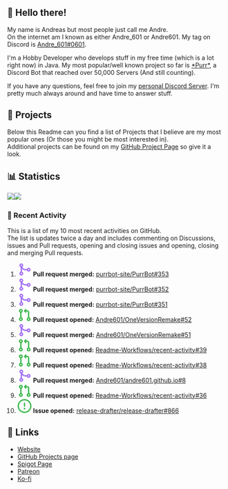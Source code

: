 <!-- Links -->
[andre]: https://discord.bio/p/andre601
[purr]: https://purrbot.site
[discord]: https://discord.gg/6dazXp6
[website]: https://andre601.ch
[github]: https://andre601.ch/projects
[spigot]: https://www.spigotmc.org/resources/authors/56829/
[patreon]: https://patreon.com/andre_601
[ko-fi]: https://ko-fi.com/andre_601

## 👋 Hello there!
My name is Andreas but most people just call me Andre.  
On the internet am I known as either Andre_601 or Andre601. My tag on Discord is [Andre_601#0601][andre].

I'm a Hobby Developer who develops stuff in my free time (which is a lot right now) in Java. My most popular/well known project so far is [\*Purr\*][purr], a Discord Bot that reached over 50,000 Servers (And still counting).

If you have any questions, feel free to join my [personal Discord Server][discord]. I'm pretty much always around and have time to answer stuff.

## 📁 Projects
Below this Readme can you find a list of Projects that I believe are my most popular ones (Or those you might be most interested in).  
Additional projects can be found on my [GitHub Project Page][github] so give it a look.

## 📊 Statistics
<img height="195px" src="https://github-readme-stats.vercel.app/api?username=Andre601&show_icons=true&hide_rank=true&title_color=3498db&bg_color=ffffff00&text_color=718096&disable_animations=true"><img height="195px" src="https://github-readme-stats.vercel.app/api/top-langs?username=Andre601&layout=compact&title_color=3498db&bg_color=ffffff00&text_color=718096">

### 📜 Recent Activity
This is a list of my 10 most recent activities on GitHub.  
The list is updates twice a day and includes commenting on Discussions, issues and Pull requests, opening and closing issues and opening, closing and merging Pull requests.

<!--START_SECTION:activity-->
1. ![pullRequestMerged] **Pull request merged:** [purrbot-site/PurrBot#353](https://github.com/purrbot-site/PurrBot/pull/353)
2. ![pullRequestMerged] **Pull request merged:** [purrbot-site/PurrBot#352](https://github.com/purrbot-site/PurrBot/pull/352)
3. ![pullRequestMerged] **Pull request merged:** [purrbot-site/PurrBot#351](https://github.com/purrbot-site/PurrBot/pull/351)
4. ![pullRequestOpened] **Pull request opened:** [Andre601/OneVersionRemake#52](https://github.com/Andre601/OneVersionRemake/pull/52)
5. ![pullRequestMerged] **Pull request merged:** [Andre601/OneVersionRemake#51](https://github.com/Andre601/OneVersionRemake/pull/51)
6. ![pullRequestOpened] **Pull request opened:** [Readme-Workflows/recent-activity#39](https://github.com/Readme-Workflows/recent-activity/pull/39)
7. ![pullRequestOpened] **Pull request opened:** [Readme-Workflows/recent-activity#38](https://github.com/Readme-Workflows/recent-activity/pull/38)
8. ![pullRequestMerged] **Pull request merged:** [Andre601/andre601.github.io#8](https://github.com/Andre601/andre601.github.io/pull/8)
9. ![pullRequestOpened] **Pull request opened:** [Readme-Workflows/recent-activity#36](https://github.com/Readme-Workflows/recent-activity/pull/36)
10. ![issueOpened] **Issue opened:** [release-drafter/release-drafter#866](https://github.com/release-drafter/release-drafter/issues/866)
<!--END_SECTION:activity-->

## 🔗 Links
- [Website]
- [GitHub Projects page][github]
- [Spigot Page][spigot]
- [Patreon]
- [Ko-fi]

<!-- Badges -->
[issueOpened]: https://raw.githubusercontent.com/Andre601/Andre601/master/images/IssueOpened.svg
[issueClosed]: https://raw.githubusercontent.com/Andre601/Andre601/master/images/IssueClosed.svg
[pullRequestOpened]: https://raw.githubusercontent.com/Andre601/Andre601/master/images/PullRequestOpened.svg
[pullRequestClosed]: https://raw.githubusercontent.com/Andre601/Andre601/master/images/PullRequestClosed.svg
[pullRequestMerged]: https://raw.githubusercontent.com/Andre601/Andre601/4dadd89f960758755927537b4108e03eb2d93eba/images/PullRequestMerged.svg
[comment]: https://raw.githubusercontent.com/Andre601/Andre601/master/images/Comment.svg

